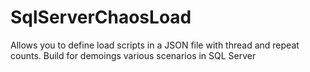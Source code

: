 # SqlServerChaosLoad
Allows you to define load scripts in a JSON file with thread and repeat counts. Build for demoings various scenarios in SQL Server
